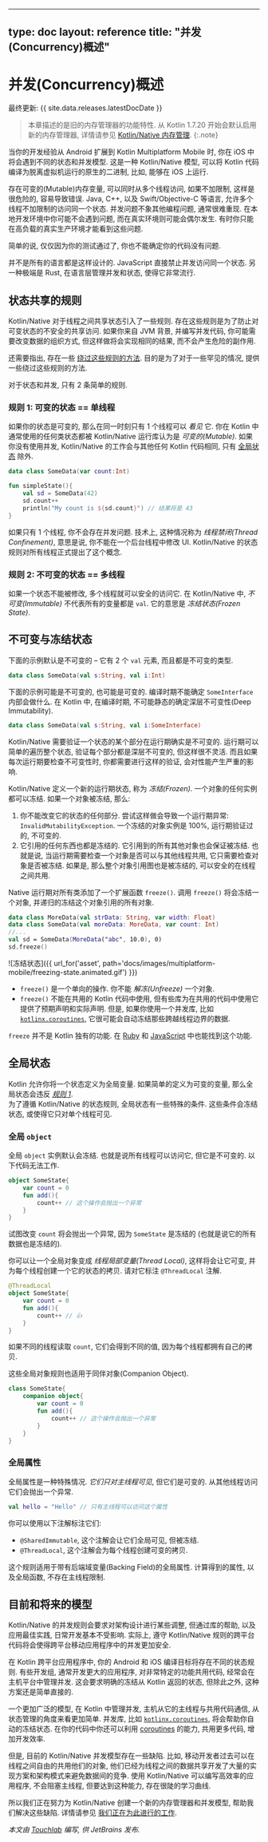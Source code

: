 
---
type: doc
layout: reference
title: "并发(Concurrency)概述"
---

# 并发(Concurrency)概述

最终更新: {{ site.data.releases.latestDocDate }}

> 本章描述的是旧的内存管理器的功能特性.
> 从 Kotlin 1.7.20 开始会默认启用新的内存管理器, 详情请参见 [Kotlin/Native 内存管理](../native/native-memory-manager.html).
{:.note}

当你的开发经验从 Android 扩展到 Kotlin Multiplatform Mobile 时, 你在 iOS 中将会遇到不同的状态和并发模型.
这是一种 Kotlin/Native 模型, 可以将 Kotlin 代码编译为脱离虚拟机运行的原生的二进制, 比如, 能够在 iOS 上运行. 

存在可变的(Mutable)内存变量, 可以同时从多个线程访问, 如果不加限制, 这样是很危险的, 容易导致错误. 
Java, C++, 以及 Swift/Objective-C 等语言, 允许多个线程不加限制的访问同一个状态.
并发问题不象其他编程问题, 通常很难重现. 在本地开发环境中你可能不会遇到问题, 而在真实环境则可能会偶尔发生. 
有时你只能在高负载的真实生产环境才能看到这些问题.

简单的说, 仅仅因为你的测试通过了, 你也不能确定你的代码没有问题.

并不是所有的语言都是这样设计的. JavaScript 直接禁止并发访问同一个状态.
另一种极端是 Rust, 在语言层管理并发和状态, 使得它非常流行. 

## 状态共享的规则 

Kotlin/Native 对于线程之间共享状态引入了一些规则. 存在这些规则是为了防止对可变状态的不安全的共享访问.
如果你来自 JVM 背景, 并编写并发代码, 你可能需要改变数据的组织方式, 但这样做将会实现相同的结果, 而不会产生危险的副作用.

还需要指出, 存在一些 [绕过这些规则的方法](multiplatform-mobile-concurrent-mutability.html). 
目的是为了对于一些罕见的情况, 提供一些绕过这些规则的方法.

对于状态和并发, 只有 2 条简单的规则.

### 规则 1: 可变的状态 == 单线程

如果你的状态是可变的, 那么在同一时刻只有 1 个线程可以 _看见_ 它.
你在 Kotlin 中通常使用的任何类状态都被 Kotlin/Native 运行库认为是 _可变的(Mutable)_.
如果你没有使用并发, Kotlin/Native 的工作会与其他任何 Kotlin 代码相同, 只有 [全局状态](#global-state) 除外.

```kotlin
data class SomeData(var count:Int)

fun simpleState(){
    val sd = SomeData(42)
    sd.count++
    println("My count is ${sd.count}") // 结果将是 43
}
```

如果只有 1 个线程, 你不会存在并发问题.
技术上, 这种情况称为 _线程禁闭(Thread Confinement)_, 意思是说, 你不能在一个后台线程中修改 UI.
Kotlin/Native 的状态规则对所有线程正式提出了这个概念.

### 规则 2: 不可变的状态 == 多线程

如果一个状态不能被修改, 多个线程就可以安全的访问它.
在 Kotlin/Native 中, _不可变(Immutable)_ 不代表所有的变量都是 `val`. 它的意思是 _冻结状态(Frozen State)_.

## 不可变与冻结状态

下面的示例默认是不可变的 – 它有 2 个 `val` 元素, 而且都是不可变的类型.

```kotlin
data class SomeData(val s:String, val i:Int)
```

下面的示例可能是不可变的, 也可能是可变的. 编译时期不能确定 `SomeInterface` 内部会做什么.
在 Kotlin 中, 在编译时期, 不可能静态的确定深层不可变性(Deep Immutability).

```kotlin
data class SomeData(val s:String, val i:SomeInterface)
```

Kotlin/Native 需要验证一个状态的某个部分在运行期确实是不可变的. 运行期可以简单的遍历整个状态, 验证每个部分都是深层不可变的, 但这样很不灵活.
而且如果每次运行期要检查不可变性时, 你都需要进行这样的验证, 会对性能产生严重的影响.

Kotlin/Native 定义一个新的运行期状态, 称为 _冻结(Frozen)_. 一个对象的任何实例都可以冻结. 如果一个对象被冻结, 那么:

1. 你不能改变它的状态的任何部分. 尝试这样做会导致一个运行期异常: `InvalidMutabilityException`.
   一个冻结的对象实例是 100%, 运行期验证过的, 不可变的.
2. 它引用的任何东西也都是冻结的. 它引用到的所有其他对象也会保证被冻结.
   也就是说, 当运行期需要检查一个对象是否可以与其他线程共用, 它只需要检查对象是否被冻结.
   如果是, 那么整个对象引用图也是被冻结的, 可以安全的在线程之间共用.

Native 运行期对所有类添加了一个扩展函数 `freeze()`. 调用 `freeze()` 将会冻结一个对象, 并递归的冻结这个对象引用的所有对象.

```kotlin
data class MoreData(val strData: String, var width: Float)
data class SomeData(val moreData: MoreData, var count: Int)
//...
val sd = SomeData(MoreData("abc", 10.0), 0)
sd.freeze()
```

![冻结状态]({{ url_for('asset', path='docs/images/multiplatform-mobile/freezing-state.animated.gif') }})

* `freeze()` 是一个单向的操作. 你不能 _解冻(Unfreeze)_ 一个对象.
* `freeze()` 不能在共用的 Kotlin 代码中使用, 但有些库为在共用的代码中使用它提供了预期声明和实际声明.
  但是, 如果你使用一个并发库, 比如 [`kotlinx.coroutines`](https://github.com/Kotlin/kotlinx.coroutines),
  它很可能会自动冻结那些跨越线程边界的数据. 

`freeze` 并不是 Kotlin 独有的功能.
在 [Ruby](https://www.honeybadger.io/blog/when-to-use-freeze-and-frozen-in-ruby/)
和 [JavaScript](https://developer.mozilla.org/en-US/docs/Web/JavaScript/Reference/Global_Objects/Object/freeze)
中也能找到这个功能.

## 全局状态

Kotlin 允许你将一个状态定义为全局变量. 如果简单的定义为可变的变量, 那么全局状态会违反 [_规则 1_](#rule-1-mutable-state-1-thread).  
为了遵循 Kotlin/Native 的状态规则, 全局状态有一些特殊的条件. 
这些条件会冻结状态, 或使得它只对单个线程可见.

### 全局 `object`

全局 `object` 实例默认会冻结. 也就是说所有线程可以访问它, 但它是不可变的. 以下代码无法工作.

```kotlin
object SomeState{
    var count = 0
    fun add(){
        count++ // 这个操作会抛出一个异常
    }
}
```

试图改变 `count` 将会抛出一个异常, 因为 `SomeState` 是冻结的 (也就是说它的所有数据也是冻结的).

你可以让一个全局对象变成 _线程局部变量(Thread Local)_, 这样将会让它可变, 并为每个线程创建一个它的状态的拷贝. 
请对它标注 `@ThreadLocal` 注解.

```kotlin
@ThreadLocal
object SomeState{
    var count = 0
    fun add(){
        count++ // 👍
    }
}
```

如果不同的线程读取 `count`, 它们会得到不同的值, 因为每个线程都拥有自己的拷贝.

这些全局对象规则也适用于同伴对象(Companion Object).

```kotlin
class SomeState{
    companion object{
        var count = 0
        fun add(){
            count++ // 这个操作会抛出一个异常
        }
    }
}
```

### 全局属性

全局属性是一种特殊情况. *它们只对主线程可见*, 但它们是可变的.
从其他线程访问它们会抛出一个异常.

```kotlin
val hello = "Hello" // 只有主线程可以访问这个属性
```

你可以使用以下注解标注它们:

* `@SharedImmutable`, 这个注解会让它们全局可见, 但被冻结.
* `@ThreadLocal`, 这个注解会为每个线程创建可变的拷贝.

这个规则适用于带有后端域变量(Backing Field)的全局属性. 计算得到的属性, 以及全局函数, 不存在主线程限制.

## 目前和将来的模型

Kotlin/Native 的并发规则会要求对架构设计进行某些调整, 但通过库的帮助, 以及应用最佳实践, 日常开发基本不受影响.
实际上, 遵守 Kotlin/Native 规则的跨平台代码将会使得跨平台移动应用程序中的并发更加安全.

在 Kotlin 跨平台应用程序中, 你的 Android 和 iOS 编译目标将存在不同的状态规则.
有些开发组, 通常开发更大的应用程序, 对非常特定的功能共用代码, 经常会在主机平台中管理并发. 
这会要求明确的冻结从 Kotlin 返回的状态, 但除此之外, 这种方案还是简单直接的. 

一个更加广泛的模型, 在 Kotlin 中管理并发, 主机从它的主线程与共用代码通信, 从状态管理的角度来看更加简单.
并发库, 比如 [`kotlinx.coroutines`](https://github.com/Kotlin/kotlinx.coroutines),
将会帮助你自动的冻结状态. 在你的代码中你还可以利用 [coroutines](coroutines-overview.html) 的能力,
共用更多代码, 增加开发效率.

但是, 目前的 Kotlin/Native 并发模型存在一些缺陷. 比如, 移动开发者过去可以在线程之间自由的共用他们的对象,
他们已经为线程之间的数据共享开发了大量的实现方案和架构模式来避免数据间的竞争.
使用 Kotlin/Native 可以编写高效率的应用程序, 不会阻塞主线程, 但要达到这种能力, 存在很陡的学习曲线.

所以我们正在努力为 Kotlin/Native 创建一个新的内存管理器和并发模型, 帮助我们解决这些缺陷.
详情请参见 [我们正在为此进行的工作](https://blog.jetbrains.com/kotlin/2020/07/kotlin-native-memory-management-roadmap/).

_本文由 [Touchlab](https://touchlab.co/) 编写, 供 JetBrains 发布._
